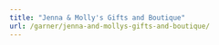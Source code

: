 ```yaml
---
title: "Jenna & Molly's Gifts and Boutique"
url: /garner/jenna-and-mollys-gifts-and-boutique/
---
```


